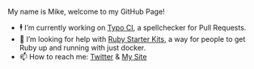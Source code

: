 My name is Mike, welcome to my GitHub Page!

- 🕴 I’m currently working on [Typo CI](https://github.com/marketplace/typo-ci), a spellchecker for Pull Requests.
- 🙏 I’m looking for help with [Ruby Starter Kits](https://github.com/Ruby-Starter-Kits/), a way for people to get Ruby up and running with just docker.
- 📫 How to reach me: [Twitter](https://twitter.com/MikeRogers0) & [My Site](https://mikerogers.io/)
